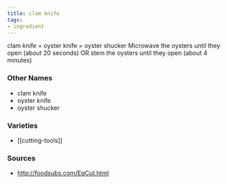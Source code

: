 ```yaml
---
title: clam knife
tags:
- ingredient
---
```

clam knife = oyster knife = oyster shucker Microwave the oysters until they open (about 20 seconds) OR stem the oysters until they open (about 4 minutes)

### Other Names

* clam knife
* oyster knife
* oyster shucker

### Varieties

* [[cutting-tools]]

### Sources
* http://foodsubs.com/EqCut.html

